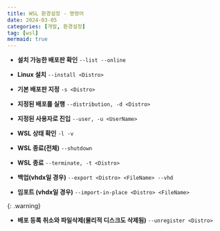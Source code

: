 ```yaml
---
title: WSL 환경설정 - 명령어
date: 2024-03-05
categories: [개발, 환경설정]
tag: [wsl]
mermaid: true
---
```



- **설치 가능한 배포판 확인**
`--list --online`

- **Linux 설치**
`--install <Distro>`

- **기본 배포판 지정**
`-s <Distro>`

- **지정된 배포를 실행**
`--distribution, -d <Distro>`   

- **지정된 사용자로 진입**
`--user, -u <UserName>`

- **WSL 상태 확인**
`-l -v`

- **WSL 종료(전체)**
`--shutdown`

- **WSL 종료**
`--terminate, -t <Distro>`

- **백업(vhdx일 경우)**
`--export <Distro> <FileName> --vhd`

- **임포트 (vhdx일 경우)**
`--import-in-place <Distro> <FileName>`

{: .warning}
- **배포 등록 취소와 파일삭제(물리적 디스크도 삭제됨)**
`--unregister <Distro>`


